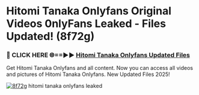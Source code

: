 # Hitomi Tanaka Onlyfans Original Videos 0nlyFans Leaked - Files Updated! (8f72g)

<h3>🔴 CLICK HERE 🌐==►► <a href="https://tinyurl.com/2wckxsce" rel="nofollow">Hitomi Tanaka Onlyfans Updated Files</a></h3>

Get Hitomi Tanaka Onlyfans and all content. Now you can access all videos and pictures of Hitomi Tanaka Onlyfans. New Updated Files 2025!

[![8f72g](https://i.imgur.com/AFduVYN.gif)](https://tinyurl.com/2wckxsce)
hitomi tanaka onlyfans leaked